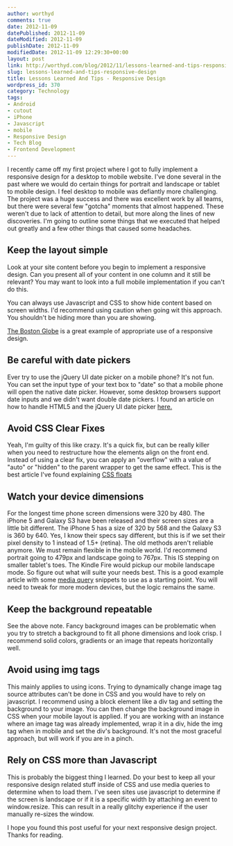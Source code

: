 ```yaml
---
author: worthyd
comments: true
date: 2012-11-09 
datePublished: 2012-11-09  
dateModified: 2012-11-09 
publishDate: 2012-11-09  
modifiedDate: 2012-11-09 12:29:30+00:00
layout: post
link: http://worthyd.com/blog/2012/11/lessons-learned-and-tips-responsive-design/
slug: lessons-learned-and-tips-responsive-design
title: Lessons Learned And Tips - Responsive Design
wordpress_id: 370
category: Technology
tags:
- Android
- cutout
- iPhone
- Javascript
- mobile
- Responsive Design
- Tech Blog
- Frontend Development
---
```


I recently came off my first project where I got to fully implement a responsive design for a desktop to mobile website.  I've done several in the past where we would do certain things for portrait and landscape or tablet to mobile design.  I feel desktop to mobile was defiantly more challenging.  The project was a huge success and there was excellent work by all teams, but there were several few "gotcha" moments that almost happened. These weren't due to lack of attention to detail, but more along the lines of new discoveries.  I'm going to outline some things that we executed that helped out greatly and a few other things that caused some headaches.



## Keep the layout simple


Look at your site content before you begin to implement a responsive design.  Can you present all of your content in one column and it still be relevant? You may want to look into a full mobile implementation if you can't do this.  

You can always use Javascript and CSS to show hide content based on screen widths.  I'd recommend using caution when going wit this approach.  You shouldn't be hiding more than you are showing.

[The Boston Globe](http://www.bostonglobe.com/) is a great example of appropriate use of a responsive design.  



## Be careful with date pickers


Ever try to use the jQuery UI date picker on a mobile phone? It's not fun. You can set the input type of your text box to "date" so that a mobile phone will open the native date picker.  However, some desktop browsers support date inputs  and we didn't want double date pickers.  I found an article on how to handle HTML5 and the jQuery UI date picker [here.](http://tjvantoll.com/2012/06/30/creating-a-native-html5-datepicker-with-a-fallback-to-jquery-ui/) 



## Avoid CSS Clear Fixes


Yeah, I'm guilty of this like crazy.  It's a quick fix, but can be really killer when you need to restructure how the elements align on the front end.  Instead of using a clear fix, you can apply an "overflow" with a value of "auto" or "hidden" to the parent wrapper to get the same effect. This is the best article I've found explaining [CSS floats](http://css-tricks.com/all-about-floats/)



## Watch your device dimensions


For the longest time phone screen dimensions were 320 by 480.  The iPhone 5 and Galaxy S3 have been released and their screen sizes are a little bit different.  The iPhone 5 has a  size of 320 by 568 and the Galaxy S3 is 360 by 640.  Yes, I know their specs say different, but this is if we set their pixel density to 1 instead of 1.5+ (retina). The old methods aren't reliable anymore. We must remain flexible in the mobile world.  I'd recommend portrait going to 479px and landscape going to 767px.  This IS stepping on smaller tablet's toes. The Kindle Fire would pickup our mobile landscape mode. So figure out what will suite your needs best. This is a good example article with some [media query](http://css-tricks.com/snippets/css/media-queries-for-standard-devices/) snippets to use as a starting point.  You will need to tweak for more modern devices, but the logic remains the same.



## Keep the background repeatable


See the above note.  Fancy background images can be problematic when you try to stretch a background to fit all phone dimensions and look crisp. I recommend solid colors, gradients or an image that repeats horizontally well. 



## Avoid using img tags


This mainly applies to using icons.  Trying to dynamically change image tag source attributes can't be done in CSS and you would have to rely on javascript.  I recommend using a block element like a div tag and setting the background to your image.  You can then change the background image in CSS when your mobile layout is applied.  If you are working with an instance where an image tag was already implemented, wrap it in a div, hide the img tag when in mobile and set the div's background.   It's not the most graceful approach, but will work if you are in a pinch.



## Rely on CSS more than Javascript


This is probably the biggest thing I learned.  Do your best to keep all your responsive design related stuff inside of CSS and use media queries to determine when to load them.  I've seen sites use javascript to determine if the screen is landscape or if it is a specific width by attaching an event to window.resize.  This can result in a really glitchy experience if the user manually re-sizes the window.

I hope you found this post useful for your next responsive design project. Thanks for reading.
